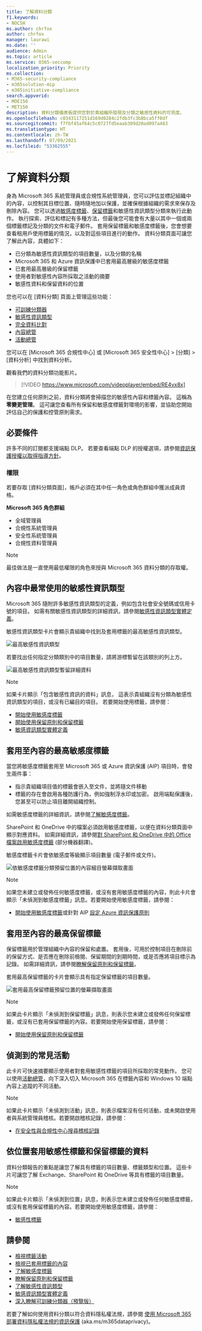 ```yaml
---
title: 了解資料分類
f1.keywords:
- NOCSH
ms.author: chrfox
author: chrfox
manager: laurawi
ms.date: ''
audience: Admin
ms.topic: article
ms.service: O365-seccomp
localization_priority: Priority
ms.collection:
- M365-security-compliance
- m365solution-mip
- m365initiative-compliance
search.appverid:
- MOE150
- MET150
description: 資料分類儀表板提供您對於貴組織所發現及分類之敏感性資料的可見度。
ms.openlocfilehash: c0343117251d169d0284c2fdb3fc3b8bca5ff0df
ms.sourcegitcommit: f7fbf45af64c5c0727fd5eaab309d20ad097a483
ms.translationtype: HT
ms.contentlocale: zh-TW
ms.lasthandoff: 07/09/2021
ms.locfileid: "53362555"
---
```

# <a name="learn-about-data-classification"></a>了解資料分類

身為 Microsoft 365 系統管理員或合規性系統管理員，您可以評估並標記組織中的內容，以控制其目標位置、隨時隨地加以保護，並確保根據組織的需求來保存及刪除內容。 您可以透過[敏感度標籤](sensitivity-labels.md)、[保留標籤](retention.md#retention-labels)和敏感性資訊類型分類來執行此動作。 執行探索、評估和標記有多種方法，但最後您可能會有大量以其中一個或兩個標籤標記及分類的文件和電子郵件。 套用保留標籤和敏感度標籤後，您會想要查看租用戶使用標籤的情況，以及對這些項目進行的動作。 資料分類頁面可讓您了解此內容，具體如下：

- 已分類為敏感性資訊類型的項目數量，以及分類的名稱
- Microsoft 365 和 Azure 資訊保護中已套用最高層級的敏感度標籤
- 已套用最高層級的保留標籤
- 使用者對敏感性內容所採取之活動的摘要
- 敏感性資料和保留資料的位置

您也可以在 [資料分類] 頁面上管理這些功能：

- [可訓練分類器](classifier-learn-about.md)
- [敏感性資訊類型](sensitive-information-type-learn-about.md)
- [完全資料比對](create-custom-sensitive-information-types-with-exact-data-match-based-classification.md)
- [內容總管](data-classification-content-explorer.md)
- [活動總管](data-classification-activity-explorer.md)

您可以在 [Microsoft 365 合規性中心] 或 [Microsoft 365 安全性中心] > [分類] > [資料分析] 中找到資料分析。

觀看我們的資料分類功能影片。

> [!VIDEO https://www.microsoft.com/videoplayer/embed/RE4vx8x]

在您建立任何原則之前，資料分類將會掃描您的敏感性內容和標籤內容。 這稱為 **零變更管理**。 這可讓您查看所有保留和敏感度標籤對環境的影響，並協助您開始評估自己的保護和控管原則需求。

## <a name="prerequisites"></a>必要條件

許多不同的訂閱都支援端點 DLP。 若要查看端點 DLP 的授權選項，請參閱[資訊保護授權以取得指導方針](/office365/servicedescriptions/microsoft-365-service-descriptions/microsoft-365-tenantlevel-services-licensing-guidance/microsoft-365-security-compliance-licensing-guidance#information-protection)。 

### <a name="permissions"></a>權限

 若要存取 [資料分類頁面]，帳戶必須在其中任一角色或角色群組中獲派成員資格。

**Microsoft 365 角色群組**

- 全域管理員
- 合規性系統管理員
- 安全性系統管理員
- 合規性資料管理員

> [!NOTE]
> 最佳做法是一直使用最低權限的角色來授與 Microsoft 365 資料分類的存取權。

## <a name="sensitive-information-types-used-most-in-your-content"></a>內容中最常使用的敏感性資訊類型

Microsoft 365 隨附許多敏感性資訊類型的定義，例如包含社會安全號碼或信用卡號的項目。 如需有關敏感性資訊類型的詳細資訊，請參閱[敏感性資訊類型實體定義](sensitive-information-type-entity-definitions.md)。

敏感性資訊類型卡片會顯示貴組織中找到及套用標籤的最高敏感性資訊類型。

![最高敏感性資訊類型](../media/data-classification-sens-info-types-card.png)

若要找出任何指定分類類別中的項目數量，請將游標暫留在該類別的列上方。

![最高敏感性資訊類型暫留詳細資料](../media/data-classification-sens-info-types-hover.png)

> [!NOTE]
> 如果卡片顯示「包含敏感性資訊的資料」訊息， 這表示貴組織沒有分類為敏感性資訊類型的項目，或沒有已編目的項目。 若要開始使用標籤，請參閱：
>- [開始使用敏感度標籤](get-started-with-sensitivity-labels.md)
>- [開始使用保留原則和保留標籤](get-started-with-retention.md)
>- [敏感資訊類型實體定義](sensitive-information-type-entity-definitions.md)

## <a name="top-sensitivity-labels-applied-to-content"></a>套用至內容的最高敏感度標籤

當您將敏感度標籤套用至 Microsoft 365 或 Azure 資訊保護 (AIP) 項目時，會發生兩件事：

- 指示貴組織項目值的標籤會嵌入至文件，並將隨文件移動
- 標籤的存在會啟用各種防護行為，例如強制浮水印或加密。 啟用端點保護後，您甚至可以防止項目離開組織控制。

如需敏感度標籤的詳細資訊，請參閱[了解敏感度標籤](sensitivity-labels.md)。

SharePoint 和 OneDrive 中的檔案必須啟用敏感度標籤，以便在資料分類頁面中顯示對應資料。 如需詳細資訊，請參閱[對 SharePoint 和 OneDrive 中的 Office 檔案啟用敏感度標籤](sensitivity-labels-sharepoint-onedrive-files.md) (部分機器翻譯)。

敏感度標籤卡片會依敏感度等級顯示項目數量 (電子郵件或文件)。

![依敏感度標籤分類預留位置的內容細目螢幕擷取畫面](../media/data-classification-top-sensitivity-labels-applied.png)

> [!NOTE]
> 如果您未建立或發佈任何敏感度標籤，或沒有套用敏感度標籤的內容，則此卡片會顯示「未偵測到敏感度標籤」訊息。若要開始使用敏感度標籤，請參閱：
>- [開始使用敏感度標籤](get-started-with-sensitivity-labels.md)或針對 AIP [設定 Azure 資訊保護原則](/azure/information-protection/configure-policy)

## <a name="top-retention-labels-applied-to-content"></a>套用至內容的最高保留標籤

保留標籤用於管理組織中內容的保留和處置。 套用後，可用於控制項目在刪除前的保留方式、是否應在刪除前檢閱、保留期間的到期時間，或是否應將項目標示為記錄。 如需詳細資訊，請參閱[瞭解保留原則和保留標籤](retention.md)。

套用最高保留標籤的卡片會顯示具有指定保留標籤的項目數量。

![套用最高保留標籤預留位置的螢幕擷取畫面](../media/data-classification-top-retention-labels-applied.png)

> [!NOTE]
> 如果此卡片顯示「未偵測到保留標籤」訊息，則表示您未建立或發佈任何保留標籤，或沒有已套用保留標籤的內容。若要開始使用保留標籤，請參閱：
>- [開始使用保留原則和保留標籤](get-started-with-retention.md)

## <a name="top-activities-detected"></a>偵測到的常見活動

此卡片可快速摘要顯示使用者對套用敏感性標籤的項目所採取的常見動作。 您可以使用[活動總管](data-classification-activity-explorer.md)，向下深入切入 Microsoft 365 在標籤內容和 Windows 10 端點內容上追蹤的不同活動。

> [!NOTE]
> 如果此卡片顯示「未偵測到活動」訊息，則表示檔案沒有任何活動，或未開啟使用者與系統管理員稽核。若要開啟稽核記錄，請參閱：
>- [在安全性與合規性中心搜尋稽核記錄](search-the-audit-log-in-security-and-compliance.md)

## <a name="sensitivity-and-retention-labeled-data-by-location"></a>依位置套用敏感性標籤和保留標籤的資料

資料分類報告的重點是讓您了解具有標籤的項目數量、標籤類型和位置。 這些卡片可讓您了解 Exchange、SharePoint 和 OneDrive 等具有標籤的項目數量。

> [!NOTE]
> 如果此卡片顯示「未偵測到位置」訊息，則表示您未建立或發佈任何敏感度標籤，或沒有套用保留標籤的內容。若要開始使用敏感度標籤，請參閱：
>- [敏感性標籤](sensitivity-labels.md)

## <a name="see-also"></a>請參閱

- [檢視標籤活動](data-classification-activity-explorer.md)
- [檢視已套用標籤的內容](data-classification-content-explorer.md)
- [了解敏感度標籤](sensitivity-labels.md)
- [瞭解保留原則和保留標籤](retention.md)
- [了解敏感性資訊類型](sensitive-information-type-learn-about.md)
- [敏感資訊類型實體定義](sensitive-information-type-entity-definitions.md)
- [深入瞭解可訓練分類器（預覽版）](classifier-learn-about.md)

若要了解如何使用資料分類以符合資料隱私權法規，請參閱 [使用 Microsoft 365 部署資料隱私權法規的資訊保護](../solutions/information-protection-deploy.md) (aka.ms/m365dataprivacy)。